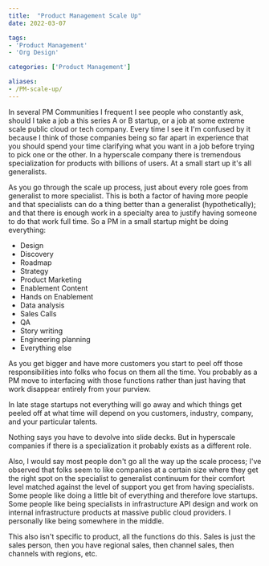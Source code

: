 ```yaml
---
title:  "Product Management Scale Up"
date: 2022-03-07

tags: 
- 'Product Management'
- 'Org Design'

categories: ['Product Management']

aliases:
- /PM-scale-up/
---
```

In several PM Communities I frequent I see people who constantly ask, should I take a job a this series A or B startup, or a job at some extreme scale public cloud or tech company. Every time I see it I'm confused by it because I think of those companies being so far apart in experience that you should spend your time clarifying what you want in a job before trying to pick one or the other. In a hyperscale company there is tremendous specialization for products with billions of users.  At a small start up it's all generalists.
<!--more-->

As you go through the scale up process, just about every role goes from generalist to more specialist.  This is both a factor of having more people and that specialists can do a thing better than a generalist (hypothetically); and that there is enough work in a specialty area to justify having someone to do that work full time.  So a PM in a small startup might be doing everything:

- Design
- Discovery
- Roadmap
- Strategy
- Product Marketing
- Enablement Content
- Hands on Enablement
- Data analysis
- Sales Calls
- QA
- Story writing
- Engineering planning
- Everything else

As you get bigger and have more customers you start to peel off those responsibilities into folks who focus on them all the time.  You probably as a PM move to interfacing with those functions rather than just having that work disappear entirely from your purview.

In late stage startups not everything will go away and which things get peeled off at what time will depend on you customers, industry, company, and your particular talents.

Nothing says you have to devolve into slide decks. But in hyperscale companies if there is a specialization it probably exists as a different role. 

Also, I would say most people don't go all the way up the scale process; I've observed that folks seem to like companies at a certain size where they get the right spot on the specialist to generalist continuum for their comfort level matched against the level of support you get from having specialists. Some people like doing a little bit of everything and therefore love startups.  Some people like being specialists in infrastructure API design and work on internal infrastructure products at massive public cloud providers.  I personally like being somewhere in the middle.

This also isn't specific to product, all the functions do this. Sales is just the sales person, then you have regional sales, then channel sales, then channels with regions, etc.
